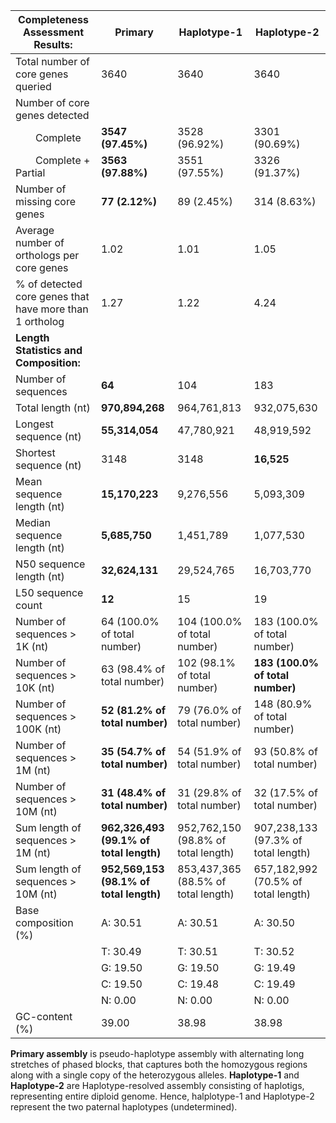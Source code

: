 

| **Completeness Assessment Results:**                    |   Primary                            | Haplotype-1 | Haplotype-2 |
|---------------------------------------------------------|---------------------------------------|------------|-------------|
| Total number of core genes queried                      | 3640                                  |3640 | 3640 |
| Number of core genes detected                           |                                       | | |
|   Complete                                              | **3547 (97.45%)**                         |  3528 (96.92%)|	3301 (90.69%)|
|   Complete + Partial                                    | **3563 (97.88%)**                         |3551 (97.55%) |3326 (91.37%)|
| Number of missing core genes                            | **77 (2.12%)**                            | 89 (2.45%)	 | 314 (8.63%) |
| Average number of orthologs per core genes              | 1.02                                  | 1.01 |1.05 | 
| % of detected core genes that have more than 1 ortholog | 1.27                                  |1.22| 4.24 |
| **Length Statistics and Composition:**                  |                                       | 
| Number of sequences                                     | **64**                                    |	104 |183 |
| Total length (nt)                                       | **970,894,268**                             | 964,761,813 |932,075,630 |
| Longest sequence (nt)                                   | **55,314,054**                              |47,780,921 |48,919,592 |
| Shortest sequence (nt)                                  | 3148                                  | 3148 |**16,525** |
| Mean sequence length (nt)                               | **15,170,223**                              |9,276,556 |5,093,309|
| Median sequence length (nt)                             | **5,685,750**                             |1,451,789 |1,077,530 |
| N50 sequence length (nt)                                | **32,624,131**                              |29,524,765 |16,703,770 |
| L50 sequence count                                      | **12**                                    |15 |19 |
| Number of sequences > 1K (nt)                           | 64 (100.0% of total number)           |104 (100.0% of total number)|183 (100.0% of total number)|
| Number of sequences > 10K (nt)                          | 63 (98.4% of total number)            | 102 (98.1% of total number) |**183 (100.0% of total number)**|
| Number of sequences > 100K (nt)                         | **52 (81.2% of total number)**            |79 (76.0% of total number) | 148 (80.9% of total number)|
| Number of sequences > 1M (nt)                           | **35 (54.7% of total number)**            | 	54 (51.9% of total number) |93 (50.8% of total number)|
| Number of sequences > 10M (nt)                          | **31 (48.4% of total number)**            | 31 (29.8% of total number) |32 (17.5% of total number)|
| Sum length of sequences > 1M (nt)           | **962,326,493 (99.1% of total length)**|952,762,150 (98.8% of total length)| 907,238,133 (97.3% of total length)|
| Sum length of sequences > 10M (nt)          | **952,569,153 (98.1% of total length)** | 853,437,365 (88.5% of total length)|657,182,992 (70.5% of total length)|
| Base composition (%)                                    | A: 30.51                              |A: 30.51|A: 30.50|
|                                                         | T: 30.49                              |T: 30.51|T: 30.52|
|                                                         | G: 19.50                              |G: 19.50|G: 19.49|
|                                                         | C: 19.50                              |C: 19.48|C: 19.49|
|                                                         | N: 0.00        |N: 0.00 |N: 0.00 |    
| GC-content (%)                                          | 39.00          | 38.98| 38.98 |                      


**Primary assembly** is pseudo-haplotype assembly with alternating long stretches of phased blocks, that captures both the homozygous regions along with a single copy of the heterozygous alleles. **Haplotype-1** and **Haplotype-2** are Haplotype-resolved assembly consisting of haplotigs, representing entire diploid genome. Hence, halplotype-1 and Haplotype-2 represent the two paternal haplotypes (undetermined).
